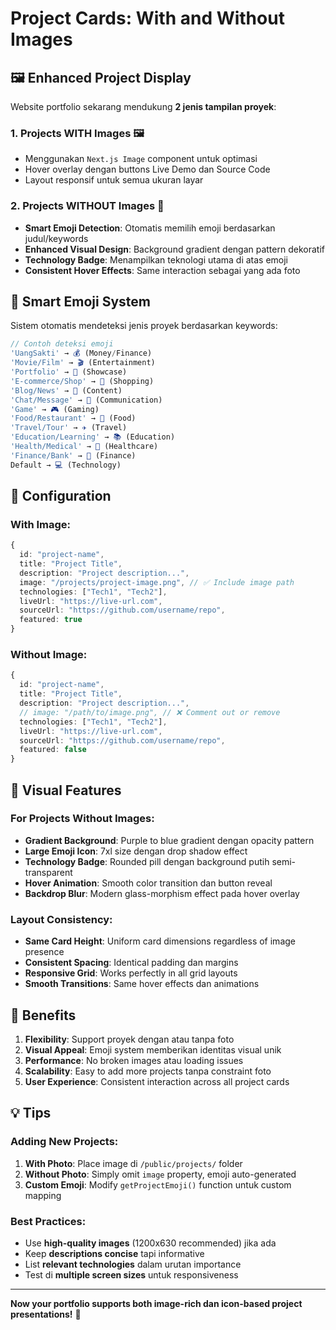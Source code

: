 # Project Cards: With and Without Images

## 🖼️ Enhanced Project Display

Website portfolio sekarang mendukung **2 jenis tampilan proyek**:

### 1. **Projects WITH Images** 🖼️
- Menggunakan `Next.js Image` component untuk optimasi
- Hover overlay dengan buttons Live Demo dan Source Code
- Layout responsif untuk semua ukuran layar

### 2. **Projects WITHOUT Images** 🎨  
- **Smart Emoji Detection**: Otomatis memilih emoji berdasarkan judul/keywords
- **Enhanced Visual Design**: Background gradient dengan pattern dekoratif
- **Technology Badge**: Menampilkan teknologi utama di atas emoji
- **Consistent Hover Effects**: Same interaction sebagai yang ada foto

## 🎯 Smart Emoji System

Sistem otomatis mendeteksi jenis proyek berdasarkan keywords:

```typescript
// Contoh deteksi emoji
'UangSakti' → 💰 (Money/Finance)
'Movie/Film' → 🎬 (Entertainment)  
'Portfolio' → 🌟 (Showcase)
'E-commerce/Shop' → 🛒 (Shopping)
'Blog/News' → 📝 (Content)
'Chat/Message' → 💬 (Communication)
'Game' → 🎮 (Gaming)
'Food/Restaurant' → 🍕 (Food)
'Travel/Tour' → ✈️ (Travel)
'Education/Learning' → 📚 (Education)
'Health/Medical' → 🏥 (Healthcare)
'Finance/Bank' → 🏦 (Finance)
Default → 💻 (Technology)
```

## 📝 Configuration

### With Image:
```typescript
{
  id: "project-name",
  title: "Project Title",
  description: "Project description...",
  image: "/projects/project-image.png", // ✅ Include image path
  technologies: ["Tech1", "Tech2"],
  liveUrl: "https://live-url.com",
  sourceUrl: "https://github.com/username/repo",
  featured: true
}
```

### Without Image:
```typescript
{
  id: "project-name", 
  title: "Project Title",
  description: "Project description...",
  // image: "/path/to/image.png", // ❌ Comment out or remove
  technologies: ["Tech1", "Tech2"], 
  liveUrl: "https://live-url.com",
  sourceUrl: "https://github.com/username/repo",
  featured: false
}
```

## 🎨 Visual Features

### For Projects Without Images:
- **Gradient Background**: Purple to blue gradient dengan opacity pattern
- **Large Emoji Icon**: 7xl size dengan drop shadow effect  
- **Technology Badge**: Rounded pill dengan background putih semi-transparent
- **Hover Animation**: Smooth color transition dan button reveal
- **Backdrop Blur**: Modern glass-morphism effect pada hover overlay

### Layout Consistency:
- **Same Card Height**: Uniform card dimensions regardless of image presence
- **Consistent Spacing**: Identical padding dan margins
- **Responsive Grid**: Works perfectly in all grid layouts
- **Smooth Transitions**: Same hover effects dan animations

## 🚀 Benefits

1. **Flexibility**: Support proyek dengan atau tanpa foto
2. **Visual Appeal**: Emoji system memberikan identitas visual unik
3. **Performance**: No broken images atau loading issues
4. **Scalability**: Easy to add more projects tanpa constraint foto
5. **User Experience**: Consistent interaction across all project cards

## 💡 Tips

### Adding New Projects:
1. **With Photo**: Place image di `/public/projects/` folder
2. **Without Photo**: Simply omit `image` property, emoji auto-generated
3. **Custom Emoji**: Modify `getProjectEmoji()` function untuk custom mapping

### Best Practices:
- Use **high-quality images** (1200x630 recommended) jika ada
- Keep **descriptions concise** tapi informative
- List **relevant technologies** dalam urutan importance
- Test di **multiple screen sizes** untuk responsiveness

---

**Now your portfolio supports both image-rich dan icon-based project presentations!** 🎉
